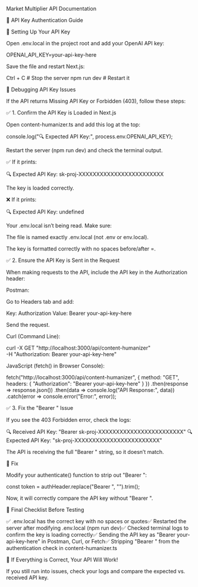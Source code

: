 Market Multiplier API Documentation

🔐 API Key Authentication Guide

📌 Setting Up Your API Key

Open .env.local in the project root and add your OpenAI API key:

OPENAI_API_KEY=your-api-key-here

Save the file and restart Next.js:

Ctrl + C  # Stop the server
npm run dev  # Restart it

🚀 Debugging API Key Issues

If the API returns Missing API Key or Forbidden (403), follow these steps:

✅ 1. Confirm the API Key is Loaded in Next.js

Open content-humanizer.ts and add this log at the top:

console.log("🔍 Expected API Key:", process.env.OPENAI_API_KEY);

Restart the server (npm run dev) and check the terminal output.

✅ If it prints:

🔍 Expected API Key: sk-proj-XXXXXXXXXXXXXXXXXXXXXXXX

The key is loaded correctly.

❌ If it prints:

🔍 Expected API Key: undefined

Your .env.local isn’t being read. Make sure:

The file is named exactly .env.local (not .env or env.local).

The key is formatted correctly with no spaces before/after =.

✅ 2. Ensure the API Key is Sent in the Request

When making requests to the API, include the API key in the Authorization header:

Postman:

Go to Headers tab and add:

Key: Authorization
Value: Bearer your-api-key-here

Send the request.

Curl (Command Line):

curl -X GET "http://localhost:3000/api/content-humanizer" \
     -H "Authorization: Bearer your-api-key-here"

JavaScript (fetch() in Browser Console):

fetch("http://localhost:3000/api/content-humanizer", {
  method: "GET",
  headers: {
    "Authorization": "Bearer your-api-key-here"
  }
})
.then(response => response.json())
.then(data => console.log("API Response:", data))
.catch(error => console.error("Error:", error));

✅ 3. Fix the "Bearer " Issue

If you see the 403 Forbidden error, check the logs:

🔍 Received API Key: "Bearer sk-proj-XXXXXXXXXXXXXXXXXXXXXXXX"
🔍 Expected API Key: "sk-proj-XXXXXXXXXXXXXXXXXXXXXXXX"

The API is receiving the full "Bearer " string, so it doesn’t match.

📌 Fix

Modify your authenticate() function to strip out "Bearer ":

const token = authHeader.replace("Bearer ", "").trim();

Now, it will correctly compare the API key without "Bearer ".

🎯 Final Checklist Before Testing

✅ .env.local has the correct key with no spaces or quotes✅ Restarted the server after modifying .env.local (npm run dev)✅ Checked terminal logs to confirm the key is loading correctly✅ Sending the API key as "Bearer your-api-key-here" in Postman, Curl, or Fetch✅ Stripping "Bearer " from the authentication check in content-humanizer.ts

🚀 If Everything is Correct, Your API Will Work!

If you still run into issues, check your logs and compare the expected vs. received API key.